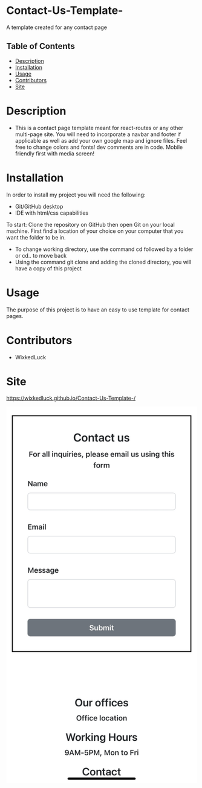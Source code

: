 # Contact-Us-Template-
A template created for any contact page 

## Table of Contents
* [Description](#description)
* [Installation](#installation)
* [Usage](#usage)
 * [Contributors](#contributors)
 * [Site](#site)

# Description
- This is a contact page template meant for react-routes or any other multi-page site. You will need to incorporate a navbar and footer if applicable as well as add your own google map and ignore files. Feel free to change colors and fonts! dev comments are in code. Mobile friendly first with media screen!  



# Installation
In order to install my project you will need the following: 
- Git/GitHub desktop
- IDE with html/css capabilities  

To start: 
Clone the repository on GitHub then open Git on your local machine. First find a location of your choice on your computer that you want the folder to be in.
- To change working directory, use the command cd followed by a folder or cd.. to move back  
- Using the command git clone and adding the cloned directory, you will have a copy of this project


# Usage 
The purpose of this project is to have an easy to use template for contact pages.  


# Contributors
- WixkedLuck


# Site
https://wixkedluck.github.io/Contact-Us-Template-/

![Mobile-friendly](./public/images/mobile-first.jpg)
